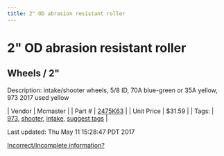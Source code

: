 ```yaml
---
title: 2" OD abrasion resistant roller
---
```


# 2" OD abrasion resistant roller
## Wheels / 2"
Description: 	intake/shooter wheels, 5/8 ID, 70A blue-green or 35A yellow, 973 2017 used yellow 

| Vendor | Mcmaster | 
| Part # | [2475K63](https://www.mcmaster.com/#2475K63) | 
| Unit Price | $31.59 | 
| Tags: | [973](https://jgermita.github.io/frc-parts/search/?q=973), [shooter](https://jgermita.github.io/frc-parts/search/?q=shooter), [intake](https://jgermita.github.io/frc-parts/search/?q=intake), [suggest tags](https://docs.google.com/forms/d/e/1FAIpQLSeWyY8v3RgOty-MyWmh9U0iivNYN_molChYyS-0U-o-kOAv_g/viewform) | 

Last updated: Thu May 11 15:28:47 PDT 2017

 [Incorrect/Incomplete information?](https://docs.google.com/forms/d/e/1FAIpQLSeWyY8v3RgOty-MyWmh9U0iivNYN_molChYyS-0U-o-kOAv_g/viewform)